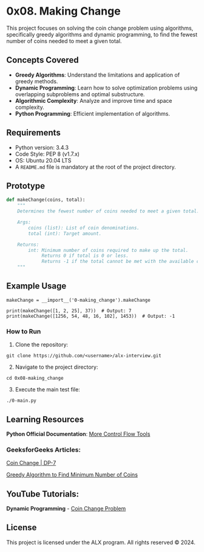 # 0x08. Making Change

This project focuses on solving the coin change problem using algorithms, specifically greedy algorithms and dynamic programming, to find the fewest number of coins needed to meet a given total.

## Concepts Covered
- **Greedy Algorithms**: Understand the limitations and application of greedy methods.
- **Dynamic Programming**: Learn how to solve optimization problems using overlapping subproblems and optimal substructure.
- **Algorithmic Complexity**: Analyze and improve time and space complexity.
- **Python Programming**: Efficient implementation of algorithms.

## Requirements
- Python version: 3.4.3
- Code Style: PEP 8 (v1.7.x)
- OS: Ubuntu 20.04 LTS
- A `README.md` file is mandatory at the root of the project directory.

## Prototype
```python
def makeChange(coins, total):
    """
    Determines the fewest number of coins needed to meet a given total.

    Args:
        coins (list): List of coin denominations.
        total (int): Target amount.

    Returns:
        int: Minimum number of coins required to make up the total.
             Returns 0 if total is 0 or less.
             Returns -1 if the total cannot be met with the available coins.
    """
```

## Example Usage
```
makeChange = __import__('0-making_change').makeChange

print(makeChange([1, 2, 25], 37))  # Output: 7
print(makeChange([1256, 54, 48, 16, 102], 1453))  # Output: -1
```

### How to Run

1. Clone the repository:
```
git clone https://github.com/<username>/alx-interview.git
```

2. Navigate to the project directory:
```
cd 0x08-making_change
```

3. Execute the main test file:
```
./0-main.py
```


## Learning Resources

**Python Official Documentation**: [More Control Flow Tools](https://docs.python.org/3/tutorial/controlflow.html)

### GeeksforGeeks Articles:

[Coin Change | DP-7](https://www.geeksforgeeks.org/coin-change-dp-7/)

[Greedy Algorithm to Find Minimum Number of Coins](https://www.geeksforgeeks.org/greedy-algorithm-to-find-minimum-number-of-coins/)


## YouTube Tutorials:

**Dynamic Programming** - [Coin Change Problem](https://www.youtube.com)

## License

This project is licensed under the ALX program. All rights reserved © 2024.
